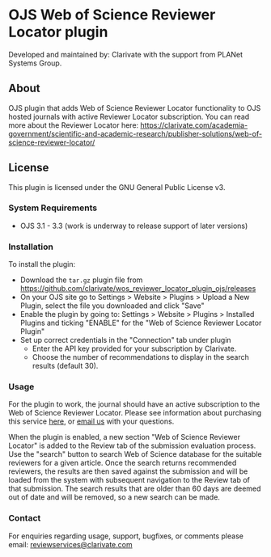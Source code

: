 # OJS Web of Science Reviewer Locator plugin
Developed and maintained by: Clarivate with the support from PLANet Systems Group.

## About
OJS plugin that adds Web of Science Reviewer Locator functionality to OJS hosted journals with active Reviewer Locator subscription.
You can read more about the Reviewer Locator here: https://clarivate.com/academia-government/scientific-and-academic-research/publisher-solutions/web-of-science-reviewer-locator/

## License
This plugin is licensed under the GNU General Public License v3.

### System Requirements
- OJS 3.1 - 3.3 (work is underway to release support of later versions)

### Installation
To install the plugin:
 - Download the `tar.gz` plugin file from https://github.com/clarivate/wos_reviewer_locator_plugin_ojs/releases
 - On your OJS site go to Settings > Website > Plugins > Upload a New Plugin, select the file you downloaded and click "Save"
 - Enable the plugin by going to:  Settings > Website > Plugins > Installed Plugins and ticking "ENABLE" for the "Web of Science Reviewer Locator Plugin"
 - Set up correct credentials in the "Connection" tab under plugin
   - Enter the API key provided for your subscription by Clarivate.
   - Choose the number of recommendations to display in the search results (default 30).

### Usage
For the plugin to work, the journal should have an active subscription to the Web of Science Reviewer Locator. Please see information about purchasing this service [here](https://clarivate.com/academia-government/scientific-and-academic-research/publisher-solutions/web-of-science-reviewer-locator/), or <a href="mailto:reviewservices@clarivate.com">email us</a> with your questions.


When the plugin is enabled, a new section "Web of Science Reviewer Locator" is added to the Review tab of the submission evaluation process. Use the "search" button to search Web of Science database for the suitable reviewers for a given article. Once the search returns recommended reviewers, the results are then saved against the submission and will be loaded from the system with subsequent navigation to the Review tab of that submission. The search results that are older than 60 days are deemed out of date and will be removed, so a new search can be made.

### Contact
For enquiries regarding usage, support, bugfixes, or comments please email:
reviewservices@clarivate.com
